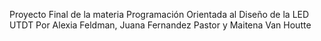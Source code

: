 Proyecto Final de la materia Programación Orientada al Diseño de la LED UTDT
Por Alexia Feldman, Juana Fernandez Pastor y Maitena Van Houtte
